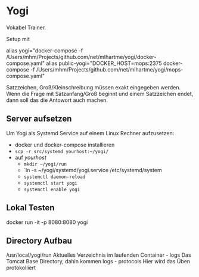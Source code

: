 # Yogi

Vokabel Trainer.

Setup mit

alias yogi="docker-compose -f /Users/mhm/Projects/github.com/net/mlhartme/yogi/docker-compose.yaml"
alias public-yogi="DOCKER_HOST=mops:2375 docker-compose -f /Users/mhm/Projects/github.com/net/mlhartme/yogi/mops-compose.yaml"

    
Satzzeichen, Groß/Kleinschreibung müssen exakt eingegeben werden. Wenn die Frage mit Satzanfang/Groß beginnt und einem Satzzeichen endet,
dann soll das die Antowort auch machen.

## Server aufsetzen

Um Yogi als Systemd Service auf einem Linux Rechner aufzusetzen:

* docker und docker-compose installieren
* `scp -r src/systemd yourhost:~/yogi/`
* auf *yourhost*
  * `mkdir ~/yogi/run`
  * `ln -s ~/yogi/systemd/yogi.service /etc/systemd/system
  * `systemctl daemon-reload`
  * `systemctl start yogi`
  * `systemctl enable yogi`

## Lokal Testen

docker run -it -p 8080:8080 yogi

## Directory Aufbau

/usr/local/yogi/run        Aktuelles Verzeichnis im laufenden Container
                 - logs                    Das Tomcat Base Directory, dahin kommen logs
                 - protocols               Hier wird das Üben protokolliert
